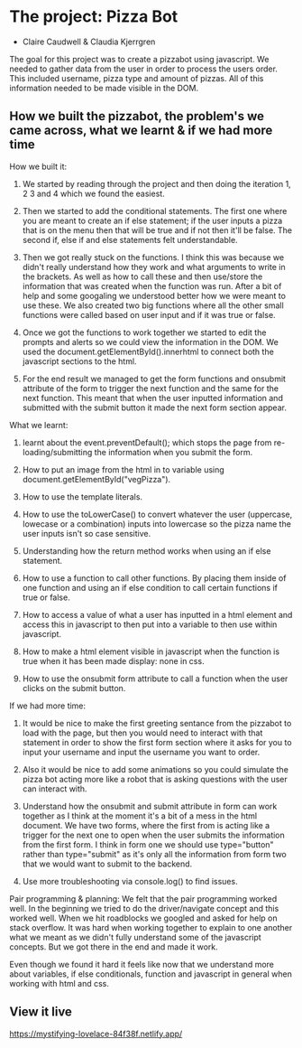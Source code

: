 # The project: Pizza Bot
- Claire Caudwell & Claudia Kjerrgren

The goal for this project was to create a pizzabot using javascript. We needed to gather data from the user in order to process the users order. This included username, pizza type and amount of pizzas. All of this information needed to be made visible in the DOM.

## How we built the pizzabot, the problem's we came across, what we learnt & if we had more time

How we built it:
1. We started by reading through the project and then doing the iteration 1, 2 3 and 4 which we found the easiest. 

2. Then we started to add the conditional statements. The first one where you are meant to create an if else statement; if the user inputs a pizza that is on the menu then that will be true and if not then it'll be false. The second if, else if and else statements felt understandable. 

3. Then we got really stuck on the functions. I think this was because we didn't really understand how they work and what arguments to write in the brackets. As well as how to call these and then use/store the information that was created when the function was run. After a bit of help and some googaling we understood better how we were meant to use these. We also created two big functions where all the other small functions were called based on user input and if it was true or false. 

4. Once we got the functions to work together we started to edit the prompts and alerts so we could view the information in the DOM. We used the document.getElementById().innerhtml to connect both the javascript sections to the html. 

5. For the end result we managed to get the form functions and onsubmit attribute of the form to trigger the next function and the same for the next function. This meant that when the user inputted information and submitted with the submit button it made the next form section appear. 

What we learnt:
1. learnt about the event.preventDefault(); which stops the page from re-loading/submitting the information when you submit the form. 

2. How to put an image from the html in to variable using document.getElementById("vegPizza").

3. How to use the template literals.

4. How to use the toLowerCase() to convert whatever the user (uppercase, lowecase or a combination) inputs into lowercase so the pizza name the user inputs isn't so case sensitive.

5. Understanding how the return method works when using an if else statement. 

6. How to use a function to call other functions. By placing them inside of one function and using an if else condition to call certain functions if true or false. 

7. How to access a value of what a user has inputted in a html element and access this in javascript to then put into a variable to then use within javascript. 

8. How to make a html element visible in javascript when the function is true when it has been made display: none in css. 

9. How to use the onsubmit form attribute to call a function when the user clicks on the submit button. 

If we had more time: 
1. It  would be nice to make the first greeting sentance from the pizzabot to load with the page, but then you would need to interact with that statement in order to show the first form section where it asks for you to input your username and input the username you want to order.

2. Also it would be nice to add some animations so you could simulate the pizza bot acting more like a robot that is asking questions with the user can interact with.

3. Understand how the onsubmit and submit attribute in form can work together as I think at the moment it's a bit of a mess in the html document. We have two forms, where the first from is acting like a trigger for the next one to open when the user submits the information from the first form. I think in form one we should use type="button" rather than type="submit" as it's only all the information from form two that we would want to submit to the backend.

4. Use more troubleshooting via console.log() to find issues.

Pair programming & planning:
We felt that the pair programming worked well. In the beginning we tried to do the driver/navigate concept and this worked well. When we hit roadblocks we googled and asked for help on stack overflow. It was hard when working together to explain to one another what we meant as we didn't fully understand some of the javascript concepts. But we got there in the end and made it work.

Even though we found it hard it feels like now that we understand more about variables, if else conditionals, function and javascript in general when working with html and css.

## View it live

https://mystifying-lovelace-84f38f.netlify.app/


